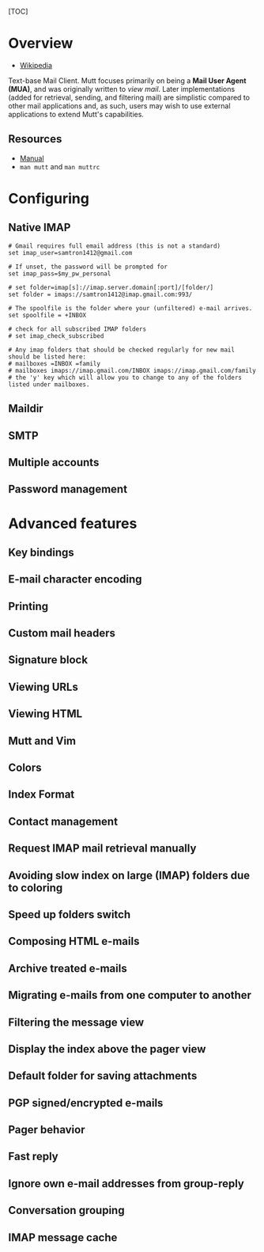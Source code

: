[TOC]

# Overview
- [Wikipedia](https://en.wikipedia.org/wiki/Mutt_(email_client))

Text-base Mail Client. Mutt focuses primarily on being a **Mail User Agent (MUA)**, and was originally written to *view mail*. Later implementations (added for retrieval, sending, and filtering mail) are simplistic compared to other mail applications and, as such, users may wish to use external applications to extend Mutt's capabilities.

## Resources
- [Manual](http://www.mutt.org/doc/manual/)
- `man mutt` and `man muttrc`

# Configuring
## Native IMAP
```
# Gmail requires full email address (this is not a standard)
set imap_user=samtron1412@gmail.com

# If unset, the password will be prompted for
set imap_pass=$my_pw_personal

# set folder=imap[s]://imap.server.domain[:port]/[folder/]
set folder = imaps://samtron1412@imap.gmail.com:993/

# The spoolfile is the folder where your (unfiltered) e-mail arrives.
set spoolfile = +INBOX

# check for all subscribed IMAP folders
# set imap_check_subscribed

# Any imap folders that should be checked regularly for new mail should be listed here:
# mailboxes =INBOX =family
# mailboxes imaps://imap.gmail.com/INBOX imaps://imap.gmail.com/family
# the 'y' key which will allow you to change to any of the folders listed under mailboxes.
```

## Maildir

## SMTP

## Multiple accounts

## Password management

# Advanced features
## Key bindings

## E-mail character encoding

## Printing

## Custom mail headers

## Signature block

## Viewing URLs

## Viewing HTML

## Mutt and Vim

## Colors

## Index Format

## Contact management

## Request IMAP mail retrieval manually

## Avoiding slow index on large (IMAP) folders due to coloring

## Speed up folders switch

## Composing HTML e-mails

## Archive treated e-mails

## Migrating e-mails from one computer to another

## Filtering the message view

## Display the index above the pager view

## Default folder for saving attachments

## PGP signed/encrypted e-mails

## Pager behavior

## Fast reply

## Ignore own e-mail addresses from group-reply

## Conversation grouping

## IMAP message cache
